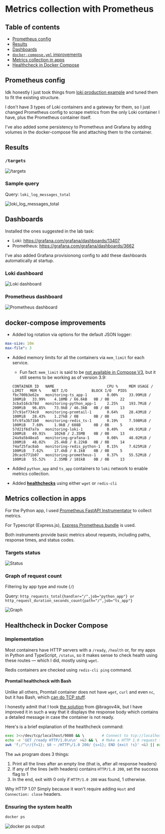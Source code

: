 # Metrics collection with Prometheus

## Table of contents

- [Prometheus config](#prometheus-config)
- [Results](#results)
- [Dashboards](#dashboards)
- [`docker-compose.yml` improvements](#docker-compose-improvements)
- [Metrics collection in apps](#metrics-collection-in-apps)
- [Healthcheck in Docker Compose](#healthcheck-in-docker-compose)

## Prometheus config

Idk honestly I just took things from [loki production example](https://github.com/grafana/loki/blob/main/production/docker/docker-compose.yaml) and tuned them to fit the existing structure.

I don't have 3 types of Loki containers and a gateway for them, so I just changed Prometheus config to scrape metrics from the only Loki container I have, plus the Prometheus container itself.

I've also added some persistency to Prometheus and Grafana by adding volumes in the docker-compose file and attaching them to the container.

## Results

### `/targets`

![/targets](https://i.imgur.com/3b4B4ea.png)

### Sample query

Query: `loki_log_messages_total`

![loki_log_messages_total](https://i.imgur.com/LbMu5ba.png)

## Dashboards

Installed the ones suggested in the lab task:

- Loki: <https://grafana.com/grafana/dashboards/13407>
- Prometheus: <https://grafana.com/grafana/dashboards/3662>

I've also added Grafana provisionong config to add these dashboards automatically at startup.

### Loki dashboard

![Loki dashboard](https://i.imgur.com/T7yWeq7.png)

### Prometheus dashboard

![Prometheus dashboard](https://i.imgur.com/FnVLue1.png)

## docker-compose improvements

- Added log rotation via options for the default JSON logger:

```yaml
max-size: 10m
max-file": 3
```

- Added memory limits for all the containers via `mem_limit` for each service.
  - Fun fact: `mem_limit` is said to be [not available in Compose V3](https://docs.docker.com/compose/compose-file/compose-file-v3/#resources), but it still seems to be working as of version 3.9:

  ```text
  CONTAINER ID   NAME                        CPU %     MEM USAGE / LIMIT   MEM %     NET I/O           BLOCK I/O   PIDS
  fbc700b3e62e   monitoring-ts_app-1         0.00%     33.99MiB / 100MiB   33.99%    4.18MB / 66.6kB   0B / 0B     22  
  3cba516cb78d   monitoring-python_app-1     2.25%     193.7MiB / 200MiB   96.85%    73.9kB / 46.3kB   0B / 0B     13  
  37c91ef734c0   monitoring-promtail-1       0.64%     28.43MiB / 100MiB   28.43%    1.27kB / 0B       0B / 0B     15  
  5fc9fa3b71b0   monitoring-redis_ts-1       0.19%     7.598MiB / 100MiB   7.60%     1.9kB / 608B      0B / 0B     5   
  57d21f6d7a7a   monitoring-loki-1           0.49%     49.91MiB / 100MiB   49.91%    102kB / 2.35MB    0B / 0B     13  
  24a9a5b48ea5   monitoring-grafana-1        0.08%     48.02MiB / 100MiB   48.02%    25.4kB / 8.22kB   0B / 0B     14  
  74af25fac8ab   monitoring-redis_python-1   0.15%     7.625MiB / 100MiB   7.62%     17.4kB / 8.1kB    0B / 0B     5   
  20cac6771b07   monitoring-prometheus-1     0.37%     55.52MiB / 100MiB   55.52%    2.35MB / 101kB    0B / 0B     13
  ```

- Added `python_app` and `ts_app` containers to `loki` network to enable metrics collection.

- Added [**healthchecks**](#healthcheck-in-docker-compose) using either `wget` or `redis-cli`

## Metrics collection in apps

For the Python app, I used [Prometheus FastAPI Instrumentator](https://github.com/trallnag/prometheus-fastapi-instrumentator) to collect metrics.

For Typescript (Express.js), [Express Prometheus bundle](https://github.com/jochen-schweizer/express-prom-bundle) is used.

Both instruments provide basic metrics about requests, including paths, response times, and status codes.

### Targets status

![Status](https://i.imgur.com/mlvuNlr.png)

### Graph of request count

Filtering by app type and route (`/`)

Query: `http_requests_total{handler="/",job="python_app"} or http_request_duration_seconds_count{path="/",job="ts_app"}`

![Graph](https://i.imgur.com/oS75cgC.png)

## Healthcheck in Docker Compose

### Implementation

Most containers have HTTP servers with a `/ready`, `/health` or, for my apps in Python and TypeScript, `/status`, so it makes sense to check health using these routes — which I did, mostly using `wget`.

Redis containers are checked using `redis-cli ping` command.

#### Promtail healthcheck with Bash

Unlike all others, Promtail container does not have `wget`, `curl` and even `nc`, but it has Bash, which [can do TCP stuff](https://www.linuxjournal.com/content/more-using-bashs-built-devtcp-file-tcpip).

I honestly admit that I took [the solution](https://github.com/innopolis-devops/labs/blob/c556e3520e813fb1b128b2346bf8f713b64ce7a8/monitoring/docker-compose.yml#L62) from @bragov4ik, but I have improved it in such a way that it displays the response body which contains a detailed message in case the container is not ready.

Here's is a brief explanation of the healthcheck command:

```bash
exec 3<>/dev/tcp/localhost/9080 && \        # Connect to tcp://localhost:9080 (Promtail HTTP)
echo -e 'GET /ready HTTP/1.0\n\n' >&3 && \  # Make a HTTP 1.0 request to /ready route
awk 'f;/^\r/{f=1}; $0 ~ /HTTP\/1.0 200/ {s=1}; END {exit !s}' <&3 || exit 1 # Parse the response using awk :ohh_yeah:
```

The `awk` program does 3 things:

1. Print all the lines after an empty line (that is, after all response headers)
2. If any of the lines (with headers) contains `HTTP/1.0 200`, set the success flag to 1
3. In the end, exit with 0 only if `HTTP/1.0 200` was found, 1 otherwise.

Why HTTP 1.0? Simply because it won't require adding `Host` and `Connection: close` headers.

### Ensuring the system health

```sh
docker ps
```

![docker ps output](https://i.imgur.com/78pzzx2.png)
